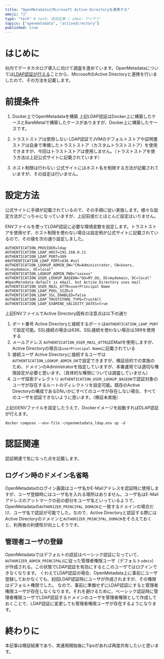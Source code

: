 ```yaml
---
title: "OpenMetadataとMicrosoft Active Directoryを連携する"
emoji: "👋"
type: "tech" # tech: 技術記事 / idea: アイデア
topics: ["openmetadata", "activedirectory"]
published: true
---
```

# はじめに
社内でデータカタログ導入に向けて調査を進めています。OpenMetadataについては[LDAP認証が行える](https://docs.open-metadata.org/v1.3.x/deployment/security/ldap)ことから、MicrosoftのActive Directoryと連携を行いましたので、その方法を記載します。

# 前提条件
1. Docker上でOpenMetadataを構築
上記LDAP認証はDocker上に構築したケースとBareMetalで構築したケースがありますが、Docker上に構築したケースです。

2. トラストストアは使用しない
LDAP認証でJVMのデフォルトストアや証明書ストアは自身で準備したトラストストア（カスタムトラストストア）を使用できますが、今回はトラストストアは使用しません。（トラストストアを使う方法は上記公式サイトに記載されています）

3. ホスト制限は行わない
公式サイトにはホスト名を制限する方法が記載されていますが、その設定は行いません。

# 設定方法
公式サイトに手順が記載されているので、その手順に従い実施します。様々な設定方法がごっちゃになっていますが、上記前提だとほとんど設定はいりません。

ENVファイルを使ってLDAP認証に必要な環境変数を設定します。トラストストアを使用せず、ホスト制限を使わない場合は設定例が公式サイトに記載されているので、その値を次の通り設定しました。

```:openmetadata_ldap.env
AUTHENTICATION_PROVIDER=ldap
AUTHENTICATION_LDAP_HOST=192.168.0.11
AUTHENTICATION_LDAP_PORT=389
#AUTHENTICATION_LDAP_PORT=636 #ssl
AUTHENTICATION_LOOKUP_ADMIN_DN="CN=Administrator, CN=Users, DC=mydomain, DC=local"
AUTHENTICATION_LOOKUP_ADMIN_PWD="xxxxxx"
AUTHENTICATION_USER_LOOKUP_BASEDN="OU=MY_OU, DC=mydomain, DC=local"
#OpenMetadata default is email. but Active Directory uses mail
AUTHENTICATION_USER_MAIL_ATTR=userPrincipal Name
AUTHENTICATION_LDAP_POOL_SIZE=3
AUTHENTICATION_LDAP_SSL_ENABLED=false
AUTHENTICATION_LDAP_TRUSTSTORE_TYPE=TrustAll
AUTHENTICATION_LDAP_EXAMINE_VALIDITY_DATES=true
```

上記ENVファイルでActive Directory固有の注意点は以下の通り
1. ポート番号
Active Directoryと接続するポートは`AUTHENTICATION_LDAP_PORT`で設定可能。SSL接続の場合は636、SSL接続を使わない場合は389を使用する
2. メールアドレス
`AUTHENTICATION_USER_MAIL_ATTR`はEMailを使用しますが、Active Directoryの場合は`userPrincipal Name`に記載されている
3. 接続ユーザ
Active Directoryに接続するユーザは`AUTHENTICATION_LOOKUP_ADMIN_DN`で設定できますが、検証目的での実施のため、ドメインのAdministratorを指定していますが、本番運用では適切な権限設定が必要と思います。（具体的な権限については調査していません）
4. ユーザ探索ディレクトリ
`AUTHENTICATION_USER_LOOKUP_BASEDN`で認証対象のユーザが存在するルートのディレクトリを設定可能。既存のActive Directoryの構成であるDNいかにすべてのユーザが存在しない場合、すべてのユーザを認証できないように思います。（検証未実施）

上記のENVファイルを設定したうえで、Dockerイメージを起動すればDLAP認証が行えます。
```
docker compose --env-file ~/openmetadata_ldap.env up -d
```

# 認証関連
認証関連で気になった点を記載します。
## ログイン時のドメイン名省略
OpenMetadataのログイン画面はユーザ名かE-Mailアドレスを認証時に使用しますが、ユーザ登録時にはユーザ名を入れる場所はありません。ユーザ名はE-Mailアドレスのアットマークの前の部分をユーザ名といっているようで、OpenMetadataの`AUTHORIZER_PRINCIPAL_DOMAIN`と一致するドメインの場合だけ、ユーザ名で認証が可能でした。なので、Active Directoryと認証する際にはActive Directoryのドメインと`AUTHORIZER_PRINCIPAL_DOMAIN`をそろえておくと、利用者の利便性が向上しそうです。
## 管理者ユーザの登録
OpenMetadataではデフォルトの認証はベーシック認証になっていて、`AUTHORIZER_ADMIN_PRINCIPALS`に従った管理者権限ユーザ（デフォルト`admin`）が作成される。この状態でLDAP認証を有効にするとこのユーザではログインできなくなります。
くわえてLDAP認証の場合、OpenMetadata上に事前にユーザ登録しておかなくても、初回LDAP認証時にユーザが作成されますが、その権限はデフォルト権限でした。
なので、事前に準備せずにLDAP認証にすると管理者権限ユーザが存在しなくなります。それを避けるために、ベーシック認証時に管理者権限ユーザでLDAP認証するドメインのユーザを管理者権限として作成しておくことで、LDAP認証に変更しても管理者権限ユーザが存在するようになります。

# 終わりに
本記事は検証結果であり、実運用開始後にTipsがあれば再度共有したいと思います。
